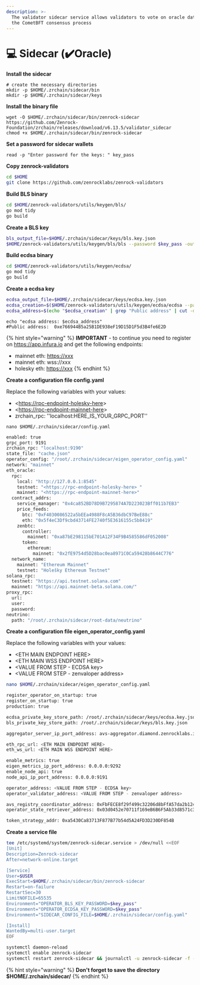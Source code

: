 ```yaml
---
description: >-
  The validator sidecar service allows validators to vote on oracle data during
  the CometBFT consensus process
---
```


# 💻 Sidecar (✔️Oracle)

**Install the sidecar**

```shell
# create the necessary directories
mkdir -p $HOME/.zrchain/sidecar/bin
mkdir -p $HOME/.zrchain/sidecar/keys
```

**Install the binary file**

```shell
wget -O $HOME/.zrchain/sidecar/bin/zenrock-sidecar https://github.com/Zenrock-Foundation/zrchain/releases/download/v6.13.5/validator_sidecar
chmod +x $HOME/.zrchain/sidecar/bin/zenrock-sidecar
```

**Set a password for sidecar wallets**

```shell
read -p "Enter password for the keys: " key_pass
```

**Copy zenrock-validators**

```bash
cd $HOME
git clone https://github.com/zenrocklabs/zenrock-validators
```



**Build BLS binary**

```bash
cd $HOME/zenrock-validators/utils/keygen/bls/
go mod tidy
go build
```

**Create a BLS key**

```bash
bls_output_file=$HOME/.zrchain/sidecar/keys/bls.key.json
$HOME/zenrock-validators/utils/keygen/bls/bls --password $key_pass -output-file $bls_output_file
```

**Build ecdsa binary**

```bash
cd $HOME/zenrock-validators/utils/keygen/ecdsa/
go mod tidy
go build
```

**Create a ecdsa key**

```bash
ecdsa_output_file=$HOME/.zrchain/sidecar/keys/ecdsa.key.json
ecdsa_creation=$($HOME/zenrock-validators/utils/keygen/ecdsa/ecdsa --password $key_pass -output-file $ecdsa_output_file)
ecdsa_address=$(echo "$ecdsa_creation" | grep "Public address" | cut -d: -f2)
```

```shell
echo "ecdsa address: $ecdsa_address"
#Public address:  0xe766944B5a25B1DE938eF19D15D1F5d3B4fe6E2D
```

{% hint style="warning" %}
**IMPORTANT** - to continue you need to register on https://app.infura.io and get the following endpoints:&#x20;

* mainnet eth: [https://xxx](https://xxx)
* mainnet eth: wss://xxx
* holesky eth: [https://xxx](https://xxx)
{% endhint %}

**Create a configuration file config.yaml**

Replace the following variables with your values:

* <[https://rpc-endpoint-holesky-here](https://rpc-endpoint-holesky-here)>
* <[https://rpc-endpoint-mainnet-here](https://rpc-endpoint-mainnet-here)>
* zrchain\_rpc: ''localhost:HERE\_IS\_YOUR\_GRPC\_PORT''

```shell
nano $HOME/.zrchain/sidecar/config.yaml
```

```bash
enabled: true
grpc_port: 9191
zrchain_rpc: "localhost:9190"
state_file: "cache.json"
operator_config: "/root/.zrchain/sidecar/eigen_operator_config.yaml"
network: "mainnet"
eth_oracle:
  rpc:
    local: "http://127.0.0.1:8545"
    testnet: "<https://rpc-endpoint-holesky-here> "
    mainnet: "<https://rpc-endpoint-mainnet-here>"
  contract_addrs:
    service_manager: "0x4ca852BD78D9B7295874A7D223023Bff011b7EB3"
    price_feeds:
      btc: "0xF4030086522a5bEEa4988F8cA5B36dbC97BeE88c"
      eth: "0x5f4eC3Df9cbd43714FE2740f5E3616155c5b8419"
    zenbtc:
      controller:
        mainnet: "0xa87bE298115bE701A12F34F9B4585586dF052008"
      token:
        ethereum:
          mainnet: "0x2fE9754d5D28bac0ea8971C0Ca59428b8644C776"
  network_name:
    mainnet: "Ethereum Mainnet"
    testnet: "Holešky Ethereum Testnet"
solana_rpc:
  testnet: "https://api.testnet.solana.com"
  mainnet: "https://api.mainnet-beta.solana.com/"
proxy_rpc:
  url:
  user:
  password:
neutrino:
  path: "/root/.zrchain/sidecar/root-data/neutrino"
```

**Create a configuration file eigen\_operator\_config.yaml**

Replace the following variables with your values:

* \<ETH MAIN ENDPOINT HERE>
* \<ETH MAIN WSS ENDPOINT HERE>
* \<VALUE FROM STEP - ECDSA key>
* \<VALUE FROM STEP - zenvaloper address>

```bash
nano $HOME/.zrchain/sidecar/eigen_operator_config.yaml
```

```bash
register_operator_on_startup: true
register_on_startup: true
production: true

ecdsa_private_key_store_path: /root/.zrchain/sidecar/keys/ecdsa.key.json
bls_private_key_store_path: /root/.zrchain/sidecar/keys/bls.key.json

aggregator_server_ip_port_address: avs-aggregator.diamond.zenrocklabs.io:8090

eth_rpc_url: <ETH MAIN ENDPOINT HERE>
eth_ws_url: <ETH MAIN WSS ENDPOINT HERE>

enable_metrics: true
eigen_metrics_ip_port_address: 0.0.0.0:9292
enable_node_api: true
node_api_ip_port_address: 0.0.0.0:9191

operator_address: <VALUE FROM STEP - ECDSA key>
operator_validator_address: <VALUE FROM STEP - zenvaloper address>

avs_registry_coordinator_address: 0xFbFECE8f29f499c32206d8bFfA57da2b124790C7
operator_state_retriever_address: 0x03d0452e70711f169eB6B6F5Ab33d8571c313ef6

token_strategy_addr: 0xa5430Ca83713F877B77b54d5A24FD3D230DF854B
```

**Create a service file**

```bash
tee /etc/systemd/system/zenrock-sidecar.service > /dev/null <<EOF
[Unit]
Description=Zenrock-sidecar
After=network-online.target

[Service]
User=$USER
ExecStart=$HOME/.zrchain/sidecar/bin/zenrock-sidecar
Restart=on-failure
RestartSec=30
LimitNOFILE=65535
Environment="OPERATOR_BLS_KEY_PASSWORD=$key_pass"
Environment="OPERATOR_ECDSA_KEY_PASSWORD=$key_pass"
Environment="SIDECAR_CONFIG_FILE=$HOME/.zrchain/sidecar/config.yaml"

[Install]
WantedBy=multi-user.target
EOF
```

```bash
systemctl daemon-reload
systemctl enable zenrock-sidecar
systemctl restart zenrock-sidecar && journalctl -u zenrock-sidecar -f -o cat
```

{% hint style="warning" %}
**Don't forget to save the directory $HOME/.zrchain/sidecar/**
{% endhint %}

